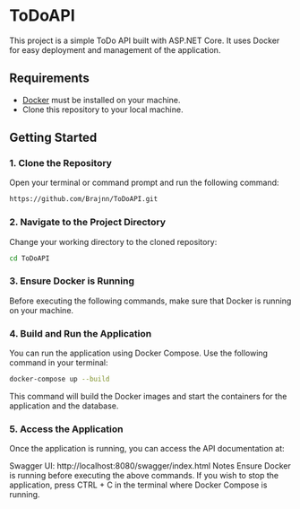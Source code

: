 # ToDoAPI

This project is a simple ToDo API built with ASP.NET Core. It uses Docker for easy deployment and management of the application.

## Requirements

- [Docker](https://www.docker.com/get-started) must be installed on your machine.
- Clone this repository to your local machine.

## Getting Started

### 1. Clone the Repository

Open your terminal or command prompt and run the following command:

```bash
https://github.com/Brajnn/ToDoAPI.git
```

### 2. Navigate to the Project Directory
Change your working directory to the cloned repository:

```bash
cd ToDoAPI
```
### 3. Ensure Docker is Running
Before executing the following commands, make sure that Docker is running on your machine.
### 4. Build and Run the Application
You can run the application using Docker Compose. Use the following command in your terminal:
```bash
docker-compose up --build
```
This command will build the Docker images and start the containers for the application and the database.

### 5. Access the Application
Once the application is running, you can access the API documentation at:

Swagger UI: http://localhost:8080/swagger/index.html
Notes
Ensure Docker is running before executing the above commands.
If you wish to stop the application, press CTRL + C in the terminal where Docker Compose is running.
